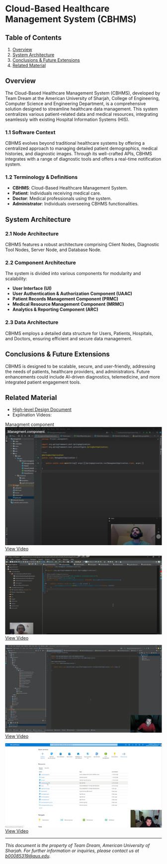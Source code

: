 # Cloud-Based Healthcare Management System (CBHMS)

## Table of Contents
1. [Overview](#overview)
2. [System Architecture](#system-architecture)
3. [Conclusions & Future Extensions](#conclusions--future-extensions)
4. [Related Material](#related-material)

## Overview
The Cloud-Based Healthcare Management System (CBHMS), developed by Team Dream at the American University of Sharjah, College of Engineering, Computer Science and Engineering Department, is a comprehensive solution designed to streamline healthcare data management. This system centralizes various patient-related data and medical resources, integrating seamlessly with existing Hospital Information Systems (HIS).

### 1.1 Software Context
CBHMS evolves beyond traditional healthcare systems by offering a centralized approach to managing detailed patient demographics, medical histories, and diagnostic images. Through its well-crafted APIs, CBHMS integrates with a range of diagnostic tools and offers a real-time notification system.

### 1.2 Terminology & Definitions
- **CBHMS**: Cloud-Based Healthcare Management System.
- **Patient**: Individuals receiving medical care.
- **Doctor**: Medical professionals using the system.
- **Administrator**: Individuals overseeing CBHMS functionalities.

## System Architecture
### 2.1 Node Architecture
CBHMS features a robust architecture comprising Client Nodes, Diagnostic Tool Nodes, Server Node, and Database Node.

### 2.2 Component Architecture
The system is divided into various components for modularity and scalability:
- **User Interface (UI)**
- **User Authentication & Authorization Component (UAAC)**
- **Patient Records Management Component (PRMC)**
- **Medical Resource Management Component (MRMC)**
- **Analytics & Reporting Component (ARC)**

### 2.3 Data Architecture
CBHMS employs a detailed data structure for Users, Patients, Hospitals, and Doctors, ensuring efficient and secure data management.

## Conclusions & Future Extensions
CBHMS is designed to be scalable, secure, and user-friendly, addressing the needs of patients, healthcare providers, and administrators. Future enhancements could include AI-driven diagnostics, telemedicine, and more integrated patient engagement tools.

## Related Material
- [High-level Design Document](https://github.com/KhumamAlzagim/AzureCloudHospital/blob/main/High-level-Design.docx)
- Explination Videos:

Managment component
![Managment component](image.png)
[View Video](https://www.youtube.com/watch?v=Vji9HhW9as0)



![Authentication component](image-1.png)
[View Video](https://www.youtube.com/watch?v=hS_-vjzjeTA)



![Appointment component](image-3.png)
[View Video](https://www.youtube.com/watch?v=qYTn44RuSyE)



![Deployment,explaination,Expose of WebsiteCode](image-2.png)
[View Video](https://www.youtube.com/watch?v=BX9FJ0avyWM)


---

*This document is the property of Team Dream, American University of Sharjah. For further information or inquiries, please contact us at [b00085319@aus.edu](mailto:b00085319@aus.edu).*
